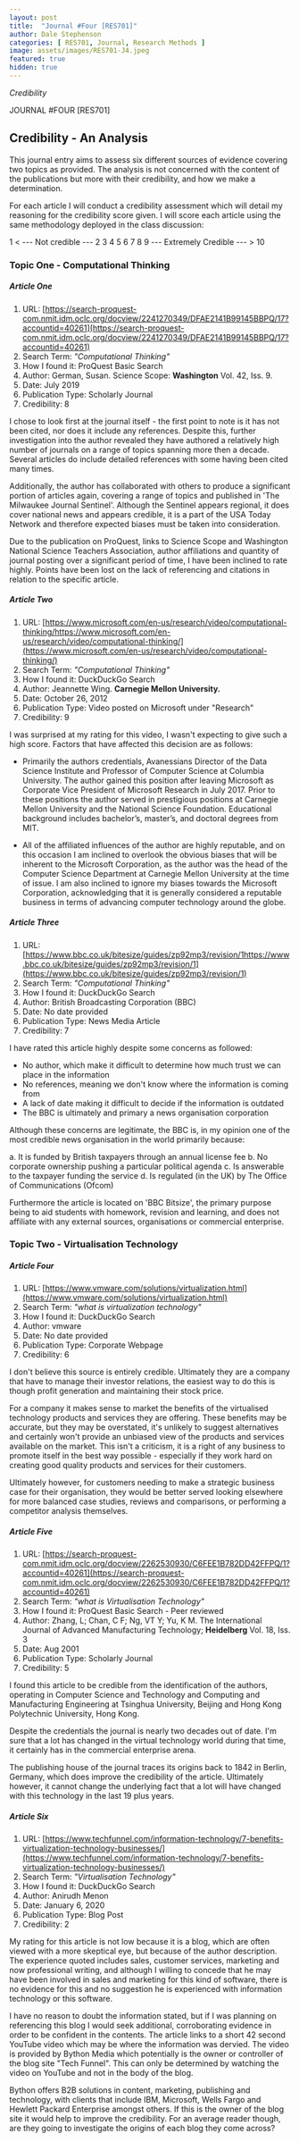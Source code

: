 ```yaml
---
layout: post
title:  "Journal #Four [RES701]"
author: Dale Stephenson
categories: [ RES701, Journal, Research Methods ]
image: assets/images/RES701-J4.jpeg
featured: true
hidden: true
---
```

<i>Credibility</i>

JOURNAL #FOUR [RES701]

<h2>Credibility - An Analysis</h2>

This journal entry aims to assess six different sources of evidence covering two topics as provided. The analysis is not concerned with the content of the publications but more with their credibility, and how we make a determination.

For each article I will conduct a credibility assessment which will detail my reasoning for the credibility score given. I will score each article using the same methodology deployed in the class discussion:

1 < --- Not credible --- 2 3 4 5 6 7 8 9 --- Extremely Credible --- > 10 

<h3>Topic One - Computational Thinking</h3>

<h5>Article One</h5>

1. URL: [https://search-proquest-com.nmit.idm.oclc.org/docview/2241270349/DFAE2141B99145BBPQ/17?accountid=40261](https://search-proquest-com.nmit.idm.oclc.org/docview/2241270349/DFAE2141B99145BBPQ/17?accountid=40261)
2. Search Term: <i>"Computational Thinking"</i>
3. How I found it: ProQuest Basic Search
4. Author: German, Susan. Science Scope: <b>Washington</b> Vol. 42, Iss. 9.
5. Date: July 2019
6. Publication Type: Scholarly Journal
7. Credibility: 8

I chose to look first at the journal itself - the first point to note is it has not been cited, nor does it include any references. Despite this, further investigation into the author revealed they have authored a relatively high number of journals on a range of topics spanning more then a decade. Several articles do include detailed references with some having been cited many times. 

Additionally, the author has collaborated with others to produce a significant portion of articles again, covering a range of topics and published in 'The Milwaukee Journal Sentinel'. Although the Sentinel appears regional, it does cover national news and appears credible, it is a part of the USA Today Network and therefore expected biases must be taken into consideration. 

Due to the publication on ProQuest, links to Science Scope and Washington National Science Teachers Association, author affiliations and quantity of journal posting over a significant period of time, I have been inclined to rate highly. Points have been lost on the lack of referencing and citations in relation to the specific article. 

<h5>Article Two</h5>

1. URL: [https://www.microsoft.com/en-us/research/video/computational-thinking/https://www.microsoft.com/en-us/research/video/computational-thinking/](https://www.microsoft.com/en-us/research/video/computational-thinking/)
2. Search Term: <i>"Computational Thinking"</i>
3. How I found it: DuckDuckGo Search
4. Author: Jeannette Wing. <b>Carnegie Mellon University.</b> 
5. Date: October 26, 2012
6. Publication Type: Video posted on Microsoft under "Research" 
7. Credibility: 9

I was surprised at my rating for this video, I wasn't expecting to give such a high score. Factors that have affected this decision are as follows:

- Primarily the authors credentials, Avanessians Director of the Data Science Institute and Professor of Computer Science at Columbia University. The author gained this position after leaving Microsoft as Corporate Vice President of Microsoft Research in July 2017. Prior to these positions the author served in prestigious positions at Carnegie Mellon University and the National Science Foundation. Educational background includes bachelor’s, master’s, and doctoral degrees from MIT.

- All of the affiliated influences of the author are highly reputable, and on this occasion I am inclined to overlook the obvious biases that will be inherent to the Microsoft Corporation, as the author was the head of the Computer Science Department at Carnegie Mellon University at the time of issue. I am also inclined to ignore my biases towards the Microsoft Corporation, acknowledging that it is generally considered a reputable business in terms of advancing computer technology around the globe. 

<h5>Article Three</h5>

1. URL: [https://www.bbc.co.uk/bitesize/guides/zp92mp3/revision/1https://www.bbc.co.uk/bitesize/guides/zp92mp3/revision/1](https://www.bbc.co.uk/bitesize/guides/zp92mp3/revision/1)
2. Search Term: <i>"Computational Thinking"</i>
3. How I found it: DuckDuckGo Search
4. Author: British Broadcasting Corporation (BBC)
5. Date: No date provided
6. Publication Type: News Media Article 
7. Credibility: 7

I have rated this article highly despite some concerns as followed:

- No author, which make it difficult to determine how much trust we can place in the information
- No references, meaning we don't know where the information is coming from
- A lack of date making it difficult to decide if the information is outdated 
- The BBC is ultimately and primary a news organisation corporation

Although these concerns are legitimate, the BBC is, in my opinion one of the most credible news organisation in the world primarily because:

a. It is funded by British taxpayers through an annual license fee
b. No corporate ownership pushing a particular political agenda 
c. Is answerable to the taxpayer funding the service
d. Is regulated (in the UK) by The Office of Communications (Ofcom)

Furthermore the article is located on 'BBC Bitsize', the primary purpose being to aid students with homework, revision and learning, and does not affiliate with any external sources, organisations or commercial enterprise.  

<h3>Topic Two - Virtualisation Technology</h3>

<h5>Article Four</h5>

1. URL: [https://www.vmware.com/solutions/virtualization.html](https://www.vmware.com/solutions/virtualization.html)
2. Search Term: <i>"what is virtualization technology"</i>
3. How I found it: DuckDuckGo Search
4. Author: vmware
5. Date: No date provided
6. Publication Type: Corporate Webpage
7. Credibility: 6

I don't believe this source is entirely credible. Ultimately they are a company that have to manage their investor relations, the easiest way to do this is though profit generation and maintaining their stock price. 

For a company it makes sense to market the benefits of the virtualised technology products and services they are offering. These benefits may be accurate, but they may be overstated, it's unlikely to suggest alternatives and certainly won't provide an unbiased view of the products and services available on the market. This isn't a criticism, it is a right of any business to promote itself in the best way possible - especially if they work hard on creating good quality products and services for their customers.

Ultimately however, for customers needing to make a strategic business case for their organisation, they would be better served looking elsewhere for more balanced case studies, reviews and comparisons, or performing a competitor analysis themselves. 

<h5>Article Five</h5>

1. URL: [https://search-proquest-com.nmit.idm.oclc.org/docview/2262530930/C6FEE1B782DD42FFPQ/1?accountid=40261](https://search-proquest-com.nmit.idm.oclc.org/docview/2262530930/C6FEE1B782DD42FFPQ/1?accountid=40261)
2. Search Term: <i>"what is Virtualisation Technology"</i>
3. How I found it: ProQuest Basic Search - Peer reviewed 
4. Author: Zhang, L; Chan, C F; Ng, VT Y; Yu, K M. The International Journal of Advanced Manufacturing Technology; <b>Heidelberg</b> Vol. 18, Iss. 3
5. Date: Aug 2001
6. Publication Type: Scholarly Journal
7. Credibility: 5

I found this article to be credible from the identification of the authors, operating in Computer Science and Technology and Computing and Manufacturing Engineering at Tsinghua University, Beijing and Hong Kong Polytechnic University, Hong Kong. 

Despite the credentials the journal is nearly two decades out of date. I'm sure that a lot has changed in the virtual technology world during that time, it certainly has in the commercial enterprise arena. 

The publishing house of the journal traces its origins back to 1842 in Berlin, Germany, which does improve the credibility of the article. Ultimately however, it cannot change the underlying fact that a lot will have changed with this technology in the last 19 plus years.

<h5>Article Six</h5>

1. URL: [https://www.techfunnel.com/information-technology/7-benefits-virtualization-technology-businesses/](https://www.techfunnel.com/information-technology/7-benefits-virtualization-technology-businesses/)
2. Search Term: <i>"Virtualisation Technology"</i>
3. How I found it: DuckDuckGo Search
4. Author: Anirudh Menon
5. Date: January 6, 2020
6. Publication Type: Blog Post
7. Credibility: 2

My rating for this article is not low because it is a blog, which are often viewed with a more skeptical eye, but because of the author description. The experience quoted includes sales, customer services, marketing and now professional writing, and although I willing to concede that he may have been involved in sales and marketing for this kind of software, there is no evidence for this and no suggestion he is experienced with information technology or this software.

I have no reason to doubt the information stated, but if I was planning on referencing this blog I would seek additional, corroborating evidence in order to be confident in the contents. The article links to a short 42 second YouTube video which may be where the information was dervied. The video is provided by Bython Media which potentially is the owner or controller of the blog site "Tech Funnel". This can only be determined by watching the video on YouTube and not in the body of the blog.

Bython offers B2B solutions in content, marketing, publishing and technology, with clients that include IBM, Microsoft, Wells Fargo and Hewlett Packard Enterprise amongst others. If this is the owner of the blog site it would help to improve the credibility. For an average reader though, are they going to investigate the origins of each blog they come across? 